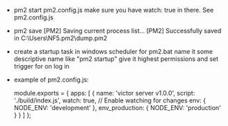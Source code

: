 -   pm2 start pm2.config.js
    make sure you have watch: true in there. See pm2.config.js

-   pm2 save
    [PM2] Saving current process list...
    [PM2] Successfully saved in C:\Users\NF5\.pm2\dump.pm2

-   create a startup task in windows scheduler for pm2.bat
    name it some descriptive name like "pm2 startup"
    give it highest permissions and set trigger for on log in

-   example of pm2.config.js:

    module.exports = {
    apps: [
    {
    name: 'victor server v1.0.0',
    script: './build/index.js',
    watch: true, // Enable watching for changes
    env: {
    NODE_ENV: 'development'
    },
    env_production: {
    NODE_ENV: 'production'
    }
    }
    ]
    };
